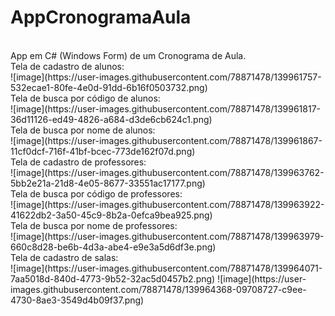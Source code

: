# AppCronogramaAula
<br/>
App em C# (Windows Form) de um Cronograma de Aula.
<br/>
Tela de cadastro de alunos:
<br/>
![image](https://user-images.githubusercontent.com/78871478/139961757-532ecae1-80fe-4e0d-91dd-6b16f0503732.png)
<br/>
Tela de busca por código de alunos:
<br/>
![image](https://user-images.githubusercontent.com/78871478/139961817-36d11126-ed49-4826-a684-d3de6cb624c1.png)
<br/>
Tela de busca por nome de alunos:
<br/>
![image](https://user-images.githubusercontent.com/78871478/139961867-11cf0dcf-716f-41bf-bcec-773de162f07d.png)
<br/>
Tela de cadastro de professores:
<br/>
![image](https://user-images.githubusercontent.com/78871478/139963762-5bb2e21a-21d8-4e05-8677-33551ac17177.png)
<br/>
Tela de busca por código de professores:
<br/>
![image](https://user-images.githubusercontent.com/78871478/139963922-41622db2-3a50-45c9-8b2a-0efca9bea925.png)
<br/>
Tela de busca por nome de professores:
<br/>
![image](https://user-images.githubusercontent.com/78871478/139963979-660c8d28-be6b-4d3a-abe4-e9e3a5d6df3e.png)
<br/>
Tela de cadastro de salas:
<br/>
![image](https://user-images.githubusercontent.com/78871478/139964071-7aa5018d-840d-4773-9b52-32ac5d0457b2.png)
![image](https://user-images.githubusercontent.com/78871478/139964368-09708727-c9ee-4730-8ae3-3549d4b09f37.png)

<br/>
<br/>
<br/>
<br/>
<br/>
<br/>
